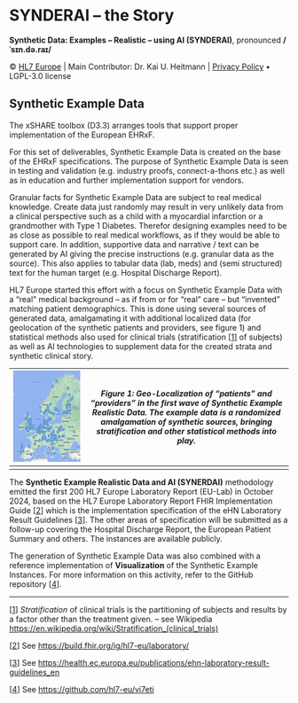 # SYNDERAI – the Story
**Synthetic Data: Examples – Realistic – using AI (SYNDERAI)**, pronounced **/ˈsɪn.də.raɪ/**

© [HL7 Europe](https://hl7europe.org) | Main Contributor: Dr. Kai U. Heitmann | [Privacy Policy](https://hl7europe.eu/privacy-policy-for-hl7-europe/) • LGPL-3.0 license

## Synthetic Example Data

The xSHARE toolbox (D3.3) arranges tools that support proper implementation of the European EHRxF. 

For this set of deliverables, Synthetic Example Data is created on the base of the EHRxF specifications. The purpose of Synthetic Example Data is seen in testing and validation (e.g. industry proofs, connect-a-thons etc.) as well as in education and further implementation support for vendors.

Granular facts for Synthetic Example Data are subject to real medical knowledge. Create data just randomly may result in very unlikely data from a clinical perspective such as a child with a myocardial infarction or a grandmother with Type 1 Diabetes. Therefor designing examples need to be as close as possible to real medical workflows, as if they would be able to support care. In addition, supportive data and narrative / text can be generated by AI giving the precise instructions (e.g. granular data as the source). This also applies to tabular data (lab, meds) and (semi structured) text for the human target (e.g. Hospital Discharge Report).

HL7 Europe started this effort with a focus on Synthetic Example Data with a “real” medical background – as if from or for “real” care – but “invented” matching patient demographics. This is done using several sources of generated data, amalgamating it with additional localized data (for geolocation of the synthetic patients and providers, see figure 1) and statistical methods also used for clinical trials (stratification [[1](#_ftn1)] of subjects) as well as AI technologies to supplement data for the created strata and synthetic clinical story.

| ![EUSY](img/image001-2529685.png) | *Figure 1: Geo-Localization of “patients” and  “providers” in the first wave of Synthetic Example Realistic Data. The  example data is a randomized amalgamation of synthetic sources, bringing  stratification and other statistical methods into play.* |
| --------------------------------- | ------------------------------------------------------------ |
|                                   |                                                              |

The **Synthetic Example Realistic Data and AI (SYNERDAI)** methodology emitted the first 200 HL7 Europe Laboratory Report (EU-Lab) in October 2024, based on the HL7 Europe Laboratory Report FHIR Implementation Guide [[2](#_ftn2)] which is the implementation specification of the eHN Laboratory Result Guidelines [[3](#_ftn3)]. The other areas of specification will be submitted as a follow-up covering the Hospital Discharge Report, the European Patient Summary and others. The instances are available publicly.

The generation of Synthetic Example Data was also combined with a reference implementation of **Visualization** of the Synthetic Example Instances. For more information on this activity, refer to the GitHub repository [[4](#_ftn4)].

------

[[1](#_ftnref1)] *Stratification* of clinical trials is the partitioning of subjects and results by a factor other than the treatment given. – see Wikipedia https://en.wikipedia.org/wiki/Stratification_(clinical_trials)

[[2](#_ftnref2)] See https://build.fhir.org/ig/hl7-eu/laboratory/

[[3](#_ftnref3)] See https://health.ec.europa.eu/publications/ehn-laboratory-result-guidelines_en

[[4](#_ftnref4)] See https://github.com/hl7-eu/vi7eti
